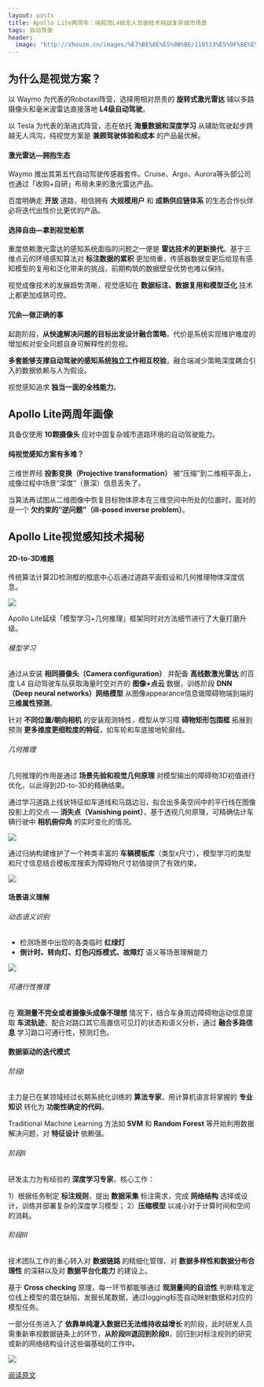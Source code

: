 ```yaml
---
layout: posts
title: Apollo Lite两周年：纯视觉L4级无人驾驶技术挑战复杂城市场景
tags: 自动驾驶
header: 
  image: "http://zhouzm.cn/images/%E7%BE%8E%E5%9B%BE/210513%E5%9F%8E%E5%B8%822.jpg"
---
```





## 为什么是视觉方案？

以 Waymo 为代表的Robotaxi阵营，选择用相对昂贵的 **旋转式激光雷达** 辅以多路摄像头和毫米波雷达直接落地 **L4级自动驾驶**。

以 Tesla 为代表的渐进式阵营，志在依托 **海量数据和深度学习** 从辅助驾驶起步跨越无人鸿沟，纯视觉方案是 **兼顾驾驶体验和成本** 的产品最优解。



#### 激光雷达—拥抱生态

Waymo 推出其第五代自动驾驶传感器套件。Cruise、Argo、Aurora等头部公司也通过「收购+自研」布局未来的激光雷达产品。

百度明确走 **开放** 道路，相信拥有 **大规模用户** 和 **成熟供应链体系** 的生态合作伙伴必将迭代出性价比更优的产品。



#### 选择自由—拿到视觉船票

重度依赖激光雷达的感知系统面临的问题之一便是 **雷达技术的更新换代**。基于三维点云的环境感知算法对 **标注数据的累积** 更加倚重，传感器数据变更后给现有感知模型的复用和泛化带来的挑战，前期构筑的数据壁垒优势也难以保持。

视觉成像技术的发展趋势清晰，视觉感知在 **数据标注、数据复用和模型泛化** 技术上都更加成熟可控。



#### 冗余—做正确的事

起跑阶段，**从快速解决问题的目标出发设计融合策略**，代价是系统实现维护难度的增加和对安全问题自身可解释性的忽视。

**多套能够支撑自动驾驶的感知系统独立工作相互校验**，融合端减少策略深度耦合引入的数据依赖与人为假设。

视觉感知追求 **独当一面的全栈能力**。



## Apollo Lite两周年画像

具备仅使用 **10颗摄像头** 应对中国复杂城市道路环境的自动驾驶能力。



#### 纯视觉感知方案有多难？

三维世界经 **投影变换（Projective transformation）** 被“压缩”到二维相平面上，成像过程中场景“深度”（景深）信息丢失了。

当算法再试图从二维图像中恢复目标物体原本在三维空间中所处的位置时，面对的是一个 **欠约束的“逆问题”（ill-posed inverse problem）**。



## Apollo Lite视觉感知技术揭秘

#### 2D-to-3D难题

传统算法计算2D检测框的框底中心后通过道路平面假设和几何推理物体深度信息。

![](http://zhouzm.cn/DailyRead/assets/images/210428-Apollo-%E4%BC%A0%E7%BB%9F2Dto3D.webp)

Apollo Lite延续「模型学习+几何推理」框架同时对方法细节进行了大量打磨升级。



###### 模型学习

通过从安装 **相同摄像头（Camera configuration）** 并配备 **高线数激光雷达** 的百度 L4 自动驾驶车队获取海量时空对齐的 **图像+点云** 数据，训练阶段 **DNN（Deep neural networks）网络模型** 从图像appearance信息做障碍物端到端的 **三维属性预测**。

针对 **不同位置/朝向相机** 的安装观测特性，模型从学习障 **碍物矩形包围框** 拓展到预测 **更多维度更细粒度的特征**，如车轮和车底接地轮廓线。



###### 几何推理

几何推理的作用是通过 **场景先验和视觉几何原理** 对模型输出的障碍物3D初值进行优化，以此得到2D-to-3D的精确结果。

通过学习道路上线状特征如车道线和马路边沿，拟合出多条空间中的平行线在图像投影上的交点 — **消失点（Vanishing point）**，基于透视几何原理，可精确估计车辆行驶中 **相机俯仰角** 的实时变化的情况。

![](http://zhouzm.cn/DailyRead/assets/images/210428-Apollo-%E6%B6%88%E5%A4%B1%E7%82%B9%E4%BC%B0%E8%AE%A1.webp)

通过归纳构建维护了一个种类丰富的 **车辆模板库**（类型x尺寸），模型学习的类型和尺寸信息结合模板库搜索为障碍物尺寸初值提供了有效约束。

![](http://zhouzm.cn/DailyRead/assets/images/210428-Apollo-%E8%BD%A6%E8%BE%86%E6%A8%A1%E6%9D%BF%E5%BA%93.png)



#### 场景语义理解

###### 动态语义识别

* 检测场景中出现的各类临时 **红绿灯**
* **倒计时、转向灯、灯色闪烁模式、故障灯** 语义等场景理解能力

![](http://zhouzm.cn/DailyRead/assets/images/210428-Apollo-%E7%BA%A2%E7%BB%BF%E7%81%AF%E5%8A%A8%E6%80%81%E8%AF%AD%E4%B9%89%E8%AF%86%E5%88%AB.webp)



###### 可通行性推理

在 **观测量不完全或者摄像头成像不理想** 情况下，结合车身周边障碍物运动信息提取 **车流轨迹**，配合对路口其它高置信可见灯的状态和语义分析，通过 **融合多路信息** 学习路口可通行性，预测灯色。



#### 数据驱动的迭代模式



###### 阶段Ⅰ

主力是已在某领域经过长期系统化训练的 **算法专家**，用计算机语言将掌握的 **专业知识** 转化为 **功能性确定的代码**。

Traditional Machine Learning 方法如 **SVM** 和 **Random Forest** 等开始利用数据解决问题，对 **特征设计** 依赖强。



###### 阶段Ⅱ

研发主力为有经验的 **深度学习专家**，核心工作：

1）根据任务制定 **标注规则**，提出 **数据采集** 标注需求，完成 **网络结构** 选择或设计，训练并部署复杂的深度学习模型；
2）**压缩模型** 以减小对于计算时间和空间的消耗。



###### 阶段Ⅲ

技术团队工作的重心转入对 **数据链路** 的精细化管理、对 **数据多样性和数据分布合理性** 的深耕以及对 **数据平台化能力** 的建设上。

基于 **Cross checking** 原理，每一环节都能够通过 **观测量间的自洽性** 判断精准定位线上模型的潜在缺陷，发掘长尾数据，通过logging标签自动映射数据和对应的模型任务。

一部分任务进入了 **依靠单纯灌入数据已无法维持收益增长** 的阶段，此时研发人员需重新审视数据链条上的环节，**从阶段Ⅲ退回到阶段Ⅱ**，回归到对标注规则的研究或新的网络结构设计这些偏基础的工作中。





![](http://zhouzm.cn/DailyRead/assets/images/210428-Apollo-3%E4%B8%AA%E9%98%B6%E6%AE%B5.webp)

[阅读原文](https://mp.weixin.qq.com/s/pTKLFlLD6rF5N609XM9-Fg)